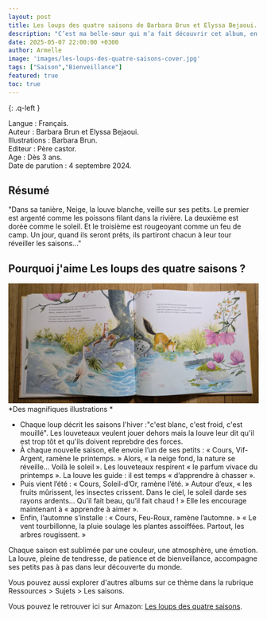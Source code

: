 ```yaml
---
layout: post
title: Les loups des quatre saisons de Barbara Brun et Elyssa Bejaoui.
description: "C’est ma belle-sœur qui m’a fait découvrir cet album, en pensant à moi : elle savait que j’apprécie les belles illustrations et les histoires qui mettent en valeur le rythme des saisons."
date: 2025-05-07 22:00:00 +0300
author: Armelle
image: 'images/les-loups-des-quatre-saisons-cover.jpg'
tags: ["Saison","Bienveillance"]
featured: true
toc: true
---
```


{: .q-left }

Langue : Français.    
Auteur : Barbara Brun et Elyssa Bejaoui.                   
Illustrations : Barbara Brun.         
Editeur : Père castor.          
Age : Dès 3 ans.   
Date de parution : 4 septembre 2024.   

## Résumé

"Dans sa tanière, Neige, la louve blanche, veille sur ses petits. Le premier est argenté comme les poissons filant dans la rivière. La deuxième est dorée comme le soleil. Et le troisième est rougeoyant comme un feu de camp. Un jour, quand ils seront prêts, ils partiront chacun à leur tour réveiller les saisons..."

## Pourquoi j'aime Les loups des quatre saisons ?

![De magnifiques illustrations](images/les-loups-des-quatre-saisons-int.jpg)
*Des magnifiques illustrations *
- Chaque loup décrit les saisons l'hiver :"c'est blanc, c'est froid, c'est mouillé". Les louveteaux veulent jouer dehors mais la louve leur dit qu'il est trop tôt et qu'ils doivent reprebdre des forces. 
- À chaque nouvelle saison, elle envoie l’un de ses petits : « Cours, Vif-Argent, ramène le printemps. »
Alors, « la neige fond, la nature se réveille… Voilà le soleil ». Les louveteaux respirent « le parfum vivace du printemps ». La louve les guide : il est temps « d’apprendre à chasser ».
- Puis vient l’été : « Cours, Soleil-d’Or, ramène l’été. »
Autour d’eux, « les fruits mûrissent, les insectes crissent. Dans le ciel, le soleil darde ses rayons ardents… Qu’il fait beau, qu’il fait chaud ! » Elle les encourage maintenant à « apprendre à aimer ».
- Enfin, l’automne s’installe : « Cours, Feu-Roux, ramène l’automne. »
« Le vent tourbillonne, la pluie soulage les plantes assoiffées. Partout, les arbres rougissent. »

Chaque saison est sublimée par une couleur, une atmosphère, une émotion. La louve, pleine de tendresse, de patience et de bienveillance, accompagne ses petits pas à pas dans leur découverte du monde.  

Vous pouvez aussi explorer d'autres albums sur ce thème dans la rubrique Ressources > Sujets > Les saisons.

Vous pouvez le retrouver ici sur Amazon: [Les loups des quatre saisons](https://amzn.to/3SuLktz). 





